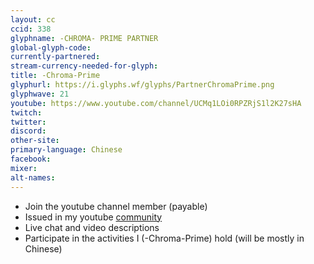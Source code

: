 ```yaml
---
layout: cc
ccid: 338
glyphname: -CHROMA- PRIME PARTNER
global-glyph-code: 
currently-partnered: 
stream-currency-needed-for-glyph: 
title: -Chroma-Prime
glyphurl: https://i.glyphs.wf/glyphs/PartnerChromaPrime.png
glyphwave: 21
youtube: https://www.youtube.com/channel/UCMq1LOi0RPZRjS1l2K27sHA
twitch: 
twitter: 
discord: 
other-site: 
primary-language: Chinese
facebook: 
mixer: 
alt-names: 
---
```

* Join the youtube channel member (payable)
* Issued in my youtube [community](https://www.youtube.com/channel/UCMq1LOi0RPZRjS1l2K27sHA/community)
* Live chat and video descriptions
* Participate in the activities I (-Chroma-Prime) hold (will be mostly in Chinese)
